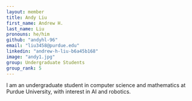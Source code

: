 ```yaml
---
layout: member
title: Andy Liu
first_name: Andrew H.
last_name: Liu
pronouns: he/him
github: "andyhl-96"
email: "liu3458@purdue.edu"
linkedin: "andrew-h-liu-b6a45b168"
image: "andy1.jpg"
group: Undergraduate Students
group_rank: 5
---
```

I am an undergraduate student in computer science and mathematics at Purdue University, with interest in AI and robotics.
